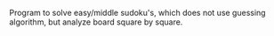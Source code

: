 Program to solve easy/middle sudoku's, which does not use guessing algorithm, but analyze board square by square.
